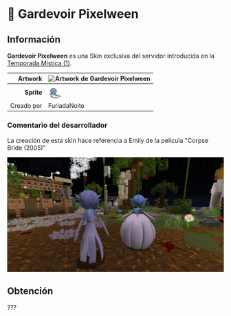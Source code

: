 # 👻 Gardevoir Pixelween

## Información

**Gardevoir Pixelween** es una Skin exclusiva del servidor introducida en la [Temporada Mística (1)](./).

|                     **Artwork** | ![Artwork de Gardevoir Pixelween](../../images/pokemon/temporada-1/gardevoir-artwork.png)                                                                                    |
| ------------------------------: | -------------------------------------------------------------------------------------------------------------------------------------- |
|                      **Sprite** | ![Sprite de Gardevoir Pixelween](../../images/pokemon/pixelween/gardevoir-sprite.png)                                                          |                                                                                                             |
|                      Creado por | FuriadaNoite                                                                                                                 |


### Comentario del desarrollador
La creación de esta skin hace referencia a Emily de la pelicula "Corpse Bride (2005)"

![Vistazo en el juego a Gardevoir Pixelween](../../images/pokemon/pixelween/gardevoir-preview.png)

## Obtención

???
